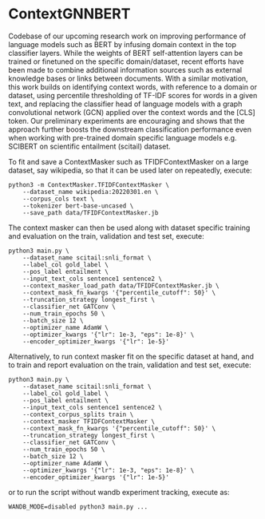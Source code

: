 # ContextGNNBERT

Codebase of our upcoming research work on improving performance of language models such as BERT by infusing domain context in the top classifier layers. While the weights of BERT self-attention layers can be trained or finetuned on the specific domain/dataset, recent efforts have been made to combine additional information sources such as external knowledge bases or links between documents. With a similar motivation, this work builds on identifying context words, with reference to a domain or dataset, using percentile thresholding of TF-IDF scores for words in a given text, and replacing the classifier head of language models with a graph convolutional network (GCN) applied over the context words and the \[CLS\] token. Our preliminary experiments are encouraging and shows that the approach further boosts the downstream classification performance even when working with pre-trained domain specific language models e.g. SCIBERT on scientific entailment (scitail) dataset.

To fit and save a ContextMasker such as TFIDFContextMasker on a large dataset, say wikipedia, so that it can be used later on repeatedly, execute:

```
python3 -m ContextMasker.TFIDFContextMasker \
    --dataset_name wikipedia:20220301.en \
    --corpus_cols text \
    --tokenizer bert-base-uncased \
    --save_path data/TFIDFContextMasker.jb
```

The context masker can then be used along with dataset specific training and evaluation on the train, validation and test set, execute:

```
python3 main.py \
    --dataset_name scitail:snli_format \
    --label_col gold_label \
    --pos_label entailment \
    --input_text_cols sentence1 sentence2 \
    --context_masker_load_path data/TFIDFContextMasker.jb \
    --context_mask_fn_kwargs '{"percentile_cutoff": 50}' \
    --truncation_strategy longest_first \
    --classifier_net GATConv \
    --num_train_epochs 50 \
    --batch_size 12 \
    --optimizer_name AdamW \
    --optimizer_kwargs '{"lr": 1e-3, "eps": 1e-8}' \
    --encoder_optimizer_kwargs '{"lr": 1e-5}'
```

Alternatively, to run context masker fit on the specific dataset at hand, and to train and report evaluation on the train, validation and test set, execute:

```
python3 main.py \
    --dataset_name scitail:snli_format \
    --label_col gold_label \
    --pos_label entailment \
    --input_text_cols sentence1 sentence2 \
    --context_corpus_splits train \
    --context_masker TFIDFContextMasker \
    --context_mask_fn_kwargs '{"percentile_cutoff": 50}' \
    --truncation_strategy longest_first \
    --classifier_net GATConv \
    --num_train_epochs 50 \
    --batch_size 12 \
    --optimizer_name AdamW \
    --optimizer_kwargs '{"lr": 1e-3, "eps": 1e-8}' \
    --encoder_optimizer_kwargs '{"lr": 1e-5}'
```

or to run the script without wandb experiment tracking, execute as:
```
WANDB_MODE=disabled python3 main.py ...
```